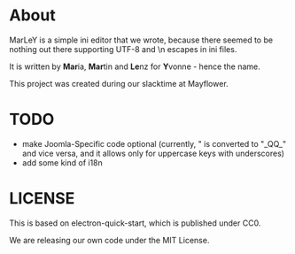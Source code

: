 # About #

MarLeY is a simple ini editor that we wrote, because there seemed to be nothing out there supporting UTF-8 and \n escapes in ini files.

It is written by **Mar**ia, **Mar**tin and **Le**nz for **Y**vonne - hence the name.

This project was created during our slacktime at Mayflower.

# TODO #

* make Joomla-Specific code optional (currently, " is converted to "\_QQ\_" and vice versa, and it allows only for uppercase keys with underscores)
* add some kind of i18n

# LICENSE #

This is based on electron-quick-start, which is published under CC0.

We are releasing our own code under the MIT License.
